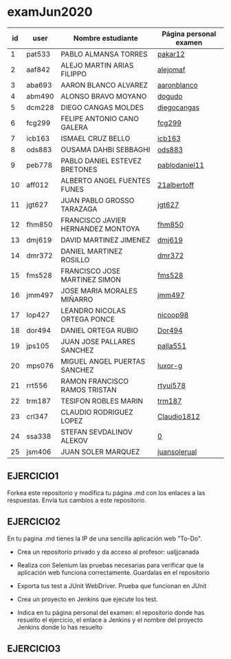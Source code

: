 # examJun2020

id | user | Nombre estudiante  | Página personal examen  
--- | --------- | ---------------------------------- | -----------------
1 | pat533 | PABLO ALMANSA TORRES | [pakar12](pakar12.md)
2 | aaf842 | ALEJO MARTIN ARIAS FILIPPO | [alejomaf](alejomaf.md)
3 | aba693 | AARON BLANCO ALVAREZ | [aaronblanco](aaronblanco.md)
4 | abm490 | ALONSO BRAVO MOYANO | [dogudo](dogudo.md)
5 | dcm228 | DIEGO CANGAS MOLDES | [diegocangas](diegocangas.md)
6 | fcg299 | FELIPE ANTONIO CANO GALERA | [fcg299](fcg299.md)
7 | icb163 | ISMAEL CRUZ BELLO | [icb163](icb163.md)
8 | ods883 | OUSAMA DAHBI SEBBAGHI | [ods883](ods883.md)
9 | peb778 | PABLO DANIEL ESTEVEZ BRETONES | [pablodaniel11](pablodaniel11.md)
10 | aff012 | ALBERTO ANGEL FUENTES FUNES | [21albertoff](21albertoff.md)
11 | jgt627 | JUAN PABLO GROSSO TARAZAGA | [jgt627](jgt627.md)
12 | fhm850 | FRANCISCO JAVIER HERNANDEZ MONTOYA | [fhm850](fhm850.md)
13 | dmj619 | DAVID MARTINEZ JIMENEZ | [dmj619](dmj619.md)
14 | dmr372 | DANIEL MARTINEZ ROSILLO | [dmr372](dmr372.md)
15 | fms528 | FRANCISCO JOSE MARTINEZ SIMON | [fms528](fms528.md)
16 | jmm497 | JOSE MARIA MORALES MIÑARRO | [jmm497](jmm497.md)
17 | lop427 | LEANDRO NICOLAS ORTEGA PONCE | [nicoop98](nicoop98.md)
18 | dor494 | DANIEL ORTEGA RUBIO | [Dor494](Dor494.md)
19 | jps105 | JUAN JOSE PALLARES SANCHEZ | [palla551](palla551.md)
20 | mps076 | MIGUEL ANGEL PUERTAS SANCHEZ | [luxor-g](luxor-g.md)
21 | rrt556 | RAMON FRANCISCO RAMOS TRISTAN | [rtyui578](rtyui578.md)
22 | trm187 | TESIFON ROBLES MARIN | [trm187](trm187.md)
23 | crl347 | CLAUDIO RODRIGUEZ LOPEZ | [Claudio1812](Claudio1812.md)
24 | ssa338 | STEFAN SEVDALINOV ALEKOV | [0](0.md)
25 | jsm406 | JUAN SOLER MARQUEZ | [juansolerual](juansolerual.md)



## EJERCICIO1

Forkea este repositorio y modifica tu página .md con los enlaces a las respuestas. 
Envía tus cambios a este repositorio.


## EJERCICIO2

En tu pagina .md tienes la IP de una sencilla aplicación web "To-Do". 

- Crea un repositorio privado y da acceso al profesor: ualjjcanada

- Realiza con Selenium las pruebas necesarias para verificar que la aplicación web funciona correctamente. Guardalas en el repositorio

- Exporta tus test a JUnit WebDriver. Prueba que funcionan en JUnit

- Crea un proyecto en Jenkins que ejecute los test. 

- Indica en tu página personal del examen: el repositorio donde has resuelto el ejercicio, el enlace a Jenkins y el nombre del proyecto Jenkins donde lo has resuelto


## EJERCICIO3



